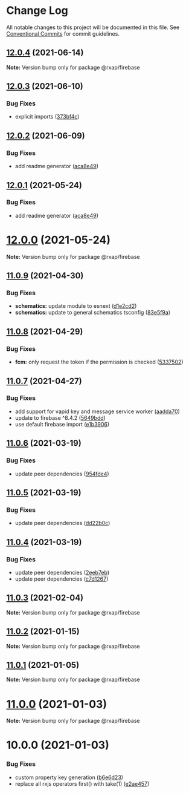 # Change Log

All notable changes to this project will be documented in this file.
See [Conventional Commits](https://conventionalcommits.org) for commit guidelines.

## [12.0.4](https://gitlab.com/rxap/packages/compare/@rxap/firebase@12.0.3...@rxap/firebase@12.0.4) (2021-06-14)

**Note:** Version bump only for package @rxap/firebase





## [12.0.3](https://gitlab.com/rxap/packages/compare/@rxap/firebase@12.0.2...@rxap/firebase@12.0.3) (2021-06-10)


### Bug Fixes

* explicit imports ([373bf4c](https://gitlab.com/rxap/packages/commit/373bf4c739deb42441db92dd6b043b9af723d25f))





## [12.0.2](https://gitlab.com/rxap/packages/compare/@rxap/firebase@11.0.10...@rxap/firebase@12.0.2) (2021-06-09)


### Bug Fixes

* add readme generator ([aca8e49](https://gitlab.com/rxap/packages/commit/aca8e495f06d81edf14e56fdd1e6a3c2d7de4c50))





## [12.0.1](https://gitlab.com/rxap/packages/compare/@rxap/firebase@12.0.0...@rxap/firebase@12.0.1) (2021-05-24)


### Bug Fixes

* add readme generator ([aca8e49](https://gitlab.com/rxap/packages/commit/aca8e495f06d81edf14e56fdd1e6a3c2d7de4c50))





# [12.0.0](https://gitlab.com/rxap/packages/compare/@rxap/firebase@11.0.9...@rxap/firebase@12.0.0) (2021-05-24)

**Note:** Version bump only for package @rxap/firebase





## [11.0.9](https://gitlab.com/rxap/packages/compare/@rxap/firebase@11.0.8...@rxap/firebase@11.0.9) (2021-04-30)


### Bug Fixes

* **schematics:** update module to esnext ([d1e2cd2](https://gitlab.com/rxap/packages/commit/d1e2cd252f3866471935131187b3acaefe2cca82))
* **schematics:** update to general schematics tsconfig ([83e5f9a](https://gitlab.com/rxap/packages/commit/83e5f9a0cf1810686a503425d87a5e4ae30b8c84))





## [11.0.8](https://gitlab.com/rxap/packages/compare/@rxap/firebase@11.0.7...@rxap/firebase@11.0.8) (2021-04-29)


### Bug Fixes

* **fcm:** only request the token if the permission is checked ([5337502](https://gitlab.com/rxap/packages/commit/53375020d33538bb5ed721d768f2e9380271c03e))





## [11.0.7](https://gitlab.com/rxap/packages/compare/@rxap/firebase@11.0.6...@rxap/firebase@11.0.7) (2021-04-27)


### Bug Fixes

* add support for vapid key and message service worker ([aadda70](https://gitlab.com/rxap/packages/commit/aadda70370ba7bc33247ce9efd0073eecc54d6e2))
* update to firebase ^8.4.2 ([5649bdd](https://gitlab.com/rxap/packages/commit/5649bddb4522c2e94be9e1012d24202a15317b80))
* use default firebase import ([e1b3906](https://gitlab.com/rxap/packages/commit/e1b390614fb5a14b6dbf1f7d24b257d670193911))





## [11.0.6](https://gitlab.com/rxap/packages/compare/@rxap/firebase@11.0.5...@rxap/firebase@11.0.6) (2021-03-19)


### Bug Fixes

* update peer dependencies ([954fde4](https://gitlab.com/rxap/packages/commit/954fde47836ff0c1f25a77c33ff871ddc7685b6c))





## [11.0.5](https://gitlab.com/rxap/packages/compare/@rxap/firebase@11.0.4...@rxap/firebase@11.0.5) (2021-03-19)


### Bug Fixes

* update peer dependencies ([dd22b0c](https://gitlab.com/rxap/packages/commit/dd22b0ce053bc266c7aea659a2faf3be39f424e7))





## [11.0.4](https://gitlab.com/rxap/packages/compare/@rxap/firebase@11.0.3...@rxap/firebase@11.0.4) (2021-03-19)


### Bug Fixes

* update peer dependencies ([2eeb7eb](https://gitlab.com/rxap/packages/commit/2eeb7eb85eedd6d610e855dc1724c7153cf01fd0))
* update peer dependencies ([c7d1267](https://gitlab.com/rxap/packages/commit/c7d12671f3efc198985cddee92caa2558e74b023))





## [11.0.3](https://gitlab.com/rxap/packages/compare/@rxap/firebase@11.0.2...@rxap/firebase@11.0.3) (2021-02-04)

**Note:** Version bump only for package @rxap/firebase





## [11.0.2](https://gitlab.com/rxap/packages/compare/@rxap/firebase@10.0.1...@rxap/firebase@11.0.2) (2021-01-15)

**Note:** Version bump only for package @rxap/firebase





## [11.0.1](https://gitlab.com/rxap/packages/compare/@rxap/firebase@11.0.0...@rxap/firebase@11.0.1) (2021-01-05)

**Note:** Version bump only for package @rxap/firebase





# [11.0.0](https://gitlab.com/rxap/packages/compare/@rxap/firebase@10.0.0...@rxap/firebase@11.0.0) (2021-01-03)

**Note:** Version bump only for package @rxap/firebase





# 10.0.0 (2021-01-03)


### Bug Fixes

* custom property key generation ([b6e6d23](https://gitlab.com/rxap/packages/commit/b6e6d23215f0b35e0de2d35003b186a3d435b8e4))
* replace all rxjs operators first() with take(1) ([e2ae457](https://gitlab.com/rxap/packages/commit/e2ae45771c8b01f30fc1a00f962e067d610296b7))
